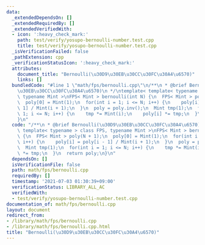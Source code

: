 ```yaml
---
data:
  _extendedDependsOn: []
  _extendedRequiredBy: []
  _extendedVerifiedWith:
  - icon: ':heavy_check_mark:'
    path: test/verify/yosupo-bernoulli-number.test.cpp
    title: test/verify/yosupo-bernoulli-number.test.cpp
  _isVerificationFailed: false
  _pathExtension: cpp
  _verificationStatusIcon: ':heavy_check_mark:'
  attributes:
    document_title: "Bernoulli(\u30D9\u30EB\u30CC\u30FC\u30A4\u6570)"
    links: []
  bundledCode: "#line 1 \"math/fps/bernoulli.cpp\"\n/**\n * @brief Bernoulli(\u30D9\
    \u30EB\u30CC\u30FC\u30A4\u6570)\n */\ntemplate< template< typename > class FPS,\
    \ typename Mint >\nFPS< Mint > bernoulli(int N) {\n  FPS< Mint > poly(N + 1);\n\
    \  poly[0] = Mint(1);\n  for(int i = 1; i <= N; i++) {\n    poly[i] = poly[i -\
    \ 1] / Mint(i + 1);\n  }\n  poly = poly.inv();\n  Mint tmp(1);\n  for(int i =\
    \ 1; i <= N; i++) {\n    tmp *= Mint(i);\n    poly[i] *= tmp;\n  }\n  return poly;\n\
    }\n"
  code: "/**\n * @brief Bernoulli(\u30D9\u30EB\u30CC\u30FC\u30A4\u6570)\n */\ntemplate<\
    \ template< typename > class FPS, typename Mint >\nFPS< Mint > bernoulli(int N)\
    \ {\n  FPS< Mint > poly(N + 1);\n  poly[0] = Mint(1);\n  for(int i = 1; i <= N;\
    \ i++) {\n    poly[i] = poly[i - 1] / Mint(i + 1);\n  }\n  poly = poly.inv();\n\
    \  Mint tmp(1);\n  for(int i = 1; i <= N; i++) {\n    tmp *= Mint(i);\n    poly[i]\
    \ *= tmp;\n  }\n  return poly;\n}\n"
  dependsOn: []
  isVerificationFile: false
  path: math/fps/bernoulli.cpp
  requiredBy: []
  timestamp: '2021-07-03 01:30:39+09:00'
  verificationStatus: LIBRARY_ALL_AC
  verifiedWith:
  - test/verify/yosupo-bernoulli-number.test.cpp
documentation_of: math/fps/bernoulli.cpp
layout: document
redirect_from:
- /library/math/fps/bernoulli.cpp
- /library/math/fps/bernoulli.cpp.html
title: "Bernoulli(\u30D9\u30EB\u30CC\u30FC\u30A4\u6570)"
---
```

